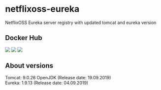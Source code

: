 # netflixoss-eureka
NetflixOSS Eureka server registry with updated tomcat and eureka version

## Docker Hub
[![](https://images.microbadger.com/badges/image/dinutac/netflixoss-eureka.svg)](https://microbadger.com/images/dinutac/netflixoss-eureka "Get your own image badge on microbadger.com") [![](https://images.microbadger.com/badges/version/dinutac/netflixoss-eureka.svg)](https://microbadger.com/images/dinutac/netflixoss-eureka "Get your own version badge on microbadger.com") ![](https://img.shields.io/docker/pulls/dinutac/netflixoss-eureka.svg)


## About versions
Tomcat: 9.0.26  OpenJDK  (Release date: 19.09.2019)  
Eureka: 1.9.13  (Release date: 04.09.2019)  

